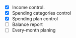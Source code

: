 - [x] Income control.
- [x] Spending categories control
- [x] Spending plan control
- [ ] Balance report
- [ ] Every-month planing

